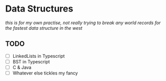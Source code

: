 # Data Structures

*this is for my own practise, not really trying to break any world records for the fastest data structure in the west*

## TODO
- [ ] LinkedLists in Typescript
- [ ] BST in Typescript
- [ ] C & Java
- [ ] Whatever else tickles my fancy
